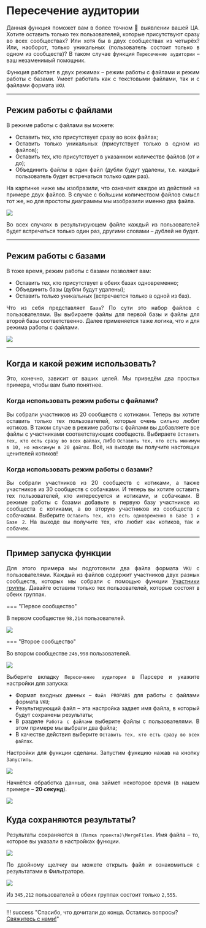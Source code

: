 # Пересечение аудитории

<div style="text-align: justify">
  <p>
    Данная функция поможет вам в более точном 🎯 выявлении вашей ЦА. Хотите оставить только тех пользователей, которые присутствуют сразу во всех сообществах? Или хотя бы в двух сообществах из четырёх? Или, наоборот, только уникальных (пользователь состоит только в одном из сообществ)? В таком случае функция <code>Пересечение аудитории</code> – ваш незаменимый помощник.
  </p>
</div>

<div style="text-align: justify">
  <p>
    Функция работает в двух режимах – режим работы с файлами и режим работы с базами. Умеет работать как с текстовыми файлами, так и с файлами формата <code>VKU</code>.
  </p>
</div>

---

## Режим работы с файлами

<div style="text-align: justify">
  <p>
    В режиме работы с файлами вы можете:
  </p>
  <ul class="styled">
    <li>Оставить тех, кто присутствует сразу во всех файлах;</li>
    <li>Оставить только уникальных (присутствует только в одном из файлов);</li>
    <li>Оставить тех, кто присутствует в указанном количестве файлов (от и до);</li>
    <li>Объединить файлы в один файл (дубли будут удалены, т.е. каждый пользователь будет встречаться только один раз).</li>
  </ul>
  <p>
    На картинке ниже мы изобразили, что означает каждое из действий на примере двух файлов. В случае с бо́льшим количеством файлов смысл тот же, но для простоты диаграммы мы изобразили именно два файла.
  </p>
</div>

![](../../img/parser/audience-intersection/files_1.png)

<div style="text-align: justify">
  <p>
    Во всех случаях в результирующем файле каждый из пользователей будет встречаться только один раз, другими словами – дублей не будет.
  </p>
</div>

---

## Режим работы с базами

<div style="text-align: justify">
  <p>
    В тоже время, режим работы с базами позволяет вам:
  </p>

  <ul class="styled">
    <li>Оставить тех, кто присутствует в обеих базах одновременно;</li>
    <li>Объединить базы (дубли будут удалены);</li>
    <li>Оставить только уникальных (встречается только в одной из баз).</li>
  </ul>

  <p>
    Что из себя представляет <code>База</code>? По сути это набор файлов с пользователями. Вы выбираете файлы для первой базы и файлы для второй базы соответственно. Далее применяется таже логика, что и для режима работы с файлами.
  </p>
</div>

![](../../img/parser/audience-intersection/bases_1.png)

---

## Когда и какой режим использовать?

<div style="text-align: justify">
  <p>
    Это, конечно, зависит от ваших целей. Мы приведём два простых примера, чтобы вам было понятнее.
  </p>
</div>

### Когда использовать режим работы с файлами?

<div style="text-align: justify">
  <p>
    Вы собрали участников из 20 сообществ с котиками. Теперь вы хотите оставить только тех пользователей, которые очень сильно любят котиков. В таком случае в режиме работы с файлами вы добавляете все файлы с участниками соответствующих сообществ. Выбираете <code>Оставить тех, кто есть сразу во всех файлах</code>, либо <code>Оставить тех, кто есть минимум в 10, но максимум в 20 файлах</code>. Всё, на выходе вы получите настоящих ценителей котиков!
  </p>
</div>

### Когда использовать режим работы с базами?

<div style="text-align: justify">
  <p>
    Вы собрали участников из 20 сообществ с котиками, а также участников из 30 сообществ с собачками. И теперь вы хотите оставить тех пользователей, кто интересуется и котиками, и собачками. В режиме работы с базами добавьте в первую базу участников из сообществ с котиками, а во вторую участников из сообществ с собачками. Выберите <code>Оставить тех, кто есть одновременно в Базе 1 и Базе 2</code>. На выходе вы получите тех, кто любит как котиков, так и собачек.
  </p>
</div>

---

## Пример запуска функции

<div style="text-align: justify">
  <p>
    Для этого примера мы подготовили два файла формата <code>VKU</code> с пользователями. Каждый из файлов содержит участников двух разных сообществ, которых мы собрали с помощью функции <a href="../group-members">Участники группы</a>. Давайте оставим только тех пользователей, которые состоят в обеих группах.
  </p>
</div>

=== "Первое сообщество"
    <div style="text-align: justify">
      <p>
        В первом сообществе <code>98,214</code> пользователей.
      </p>
    </div>
    ![](../../img/parser/audience-intersection/example_1.png)

=== "Второе сообщество"
    <div style="text-align: justify">
      <p>
        Во втором сообществе <code>246,998</code> пользователей.
      </p>
    </div>
    ![](../../img/parser/audience-intersection/example_2.png)

<div style="text-align: justify">
  <p>
    Выберите вкладку <code>Пересечение аудитории</code> в Парсере и укажите настройки для запуска:
  </p>
  <ul>
    <li>Формат входных данных – <code>Файл PROPARS</code> для работы с файлами формата <code>VKU</code>;</li>
    <li>Результирующий файл – эта настройка задает имя файла, в который будут сохранены результаты;</li>
    <li>В разделе <code>Работа с файлами</code> выберите файлы с пользователями. В этом примере мы выбрали два файла;</li>
    <li>В качестве действия выберите <code>Оставить тех, кто есть сразу во всех файлах</code>.</li>
  </ul>
  <p>
    Настройки для функции сделаны. Запустим функцию нажав на кнопку <code>Запустить</code>.
  </p>
</div>

![](../../img/parser/audience-intersection/example_3.png)

<div style="text-align: justify">
  <p>
    Начнётся обработка данных, она займет некоторое время (в нашем примере – <b>20 секунд</b>).
  </p>
</div>

![](../../img/parser/audience-intersection/example_4.png)

## Куда сохраняются результаты?

<div style="text-align: justify">
  <p>
    Результаты сохраняются в <code>(Папка проекта)\MergeFiles</code>. Имя файла – то, которое вы указали в настройках функции.
  </p>
</div>

![](../../img/parser/audience-intersection/results_1.png)

<div style="text-align: justify">
  <p>
    По двойному щелчку вы можете открыть файл и ознакомиться с результатами в Фильтраторе. 
  </p>
</div>

![](../../img/parser/audience-intersection/results_2.png)

<div style="text-align: justify">
  <p>
    Из <code>345,212</code> пользователей в обеих группах состоит только <code>2,555</code>.
  </p>
</div>

---

!!! success "Спасибо, что дочитали до конца. Остались вопросы? <a href="../../../support">Свяжитесь с нами!</a>"